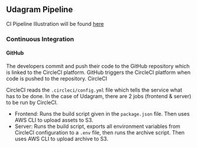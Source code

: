 ## Udagram Pipeline

CI Pipeline Illustration will be found [here](https://github.com/khaledomar77/Hosting-full-stack-application/blob/main/docs/Ci_pipeline.jpg)

### Continuous Integration
#### GitHub

The developers commit and push their code to the GitHub repository which is linked to the CircleCI platform. GitHub triggers the CircleCI platform when code is pushed to the repository.
CircleCI

CircleCI reads the `.circleci/config.yml` file which tells the service what has to be done. In the case of Udagram, there are 2 jobs (frontend & server) to be run by CircleCI.

   * Frontend: Runs the build script given in the `package.json` file. Then uses AWS CLI to upload assets to S3.
   * Server: Runs the build script, exports all environment variables from CircleCI configuration to a `.env` file, then runs the archive script. Then uses AWS CLI to upload archive to S3.
